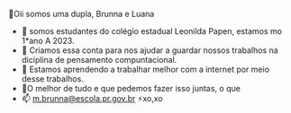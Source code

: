 👋Oii somos uma dupla, Brunna e Luana
- 🔭 somos estudantes do colégio estadual Leonilda Papen,
  estamos mo 1*ano A 2023.
- 🌱 Criamos essa conta para nos ajudar a guardar nossos
  trabalhos na diciplina de pensamento compuntacional. 
- 🤔 Estamos aprendendo a trabalhar melhor com a internet por
  meio desse trabalhos.
- 👯O melhor de tudo e que pedemos fazer isso juntas, o que
- 📫 m.brunna@escola.pr.gov.br
   ⚡xo,xo 

